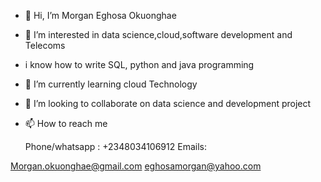 - 👋 Hi, I’m Morgan Eghosa Okuonghae
- 👀 I’m interested in data science,cloud,software development and Telecoms
- i know how to write SQL, python and java programming
- 🌱 I’m currently learning cloud Technology 
- 💞️ I’m looking to collaborate on data science and development project
- 📫 How to reach me
  
     Phone/whatsapp : +2348034106912
Emails:                                                

Morgan.okuonghae@gmail.com
eghosamorgan@yahoo.com



<!---
eghosamorganitsolution/eghosamorganitsolution is a ✨ special ✨ repository because its `README.md` (this file) appears on your GitHub profile.
You can click the Preview link to take a look at your changes.
--->
